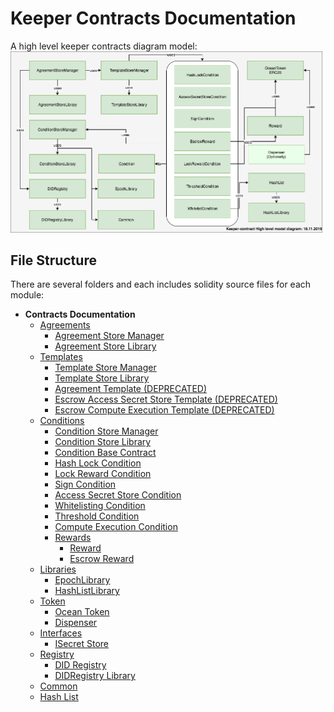 # Keeper Contracts Documentation
A high level keeper contracts diagram model:
![](images/Keeper-contracts-diagram.png)
## File Structure

There are several folders and each includes solidity source files for each module:

* **Contracts Documentation**
    - [Agreements](#)
        - [Agreement Store Manager](AgreementStoreManager.md)
        - [Agreement Store Library](AgreementStoreLibrary.md)
    - [Templates](#)
        - [Template Store Manager](TemplateStoreManager.md)
        - [Template Store Library](TemplateStoreLibrary.md)    
        - [Agreement Template (DEPRECATED)](AgreementTemplate.md)
        - [Escrow Access Secret Store Template (DEPRECATED)](EscrowAccessSecretStoreTemplate.md)
        - [Escrow Compute Execution Template (DEPRECATED)](EscrowComputeExecutionTemplate.mds)
    - [Conditions](#)
        - [Condition Store Manager](ConditionStoreManager.md)
        - [Condition Store Library](ConditionStoreLibrary.md)
        - [Condition Base Contract](Condition.md)
        - [Hash Lock Condition](HashLockCondition.md)
        - [Lock Reward Condition](LockRewardCondition.md)
        - [Sign Condition](SignCondition.md)
        - [Access Secret Store Condition](AccessSecretStoreCondition.md)
        - [Whitelisting Condition](WhitelistingCondition.md)
        - [Threshold Condition](ThresholdCondition.md)
        - [Compute Execution Condition](ComputeExecutionCondition.md)
        - [Rewards](#)
            - [Reward](Reward.md)
            - [Escrow Reward](EscrowReward.md)
    - [Libraries](#)
        - [EpochLibrary](EpochLibrary.md)
        - [HashListLibrary](HashListLibrary.md)
    - [Token](#)
        - [Ocean Token](OceanToken.md)
        - [Dispenser](Dispenser.md)
    - [Interfaces](#)
        - [ISecret Store](ISecretStore.md)
    - [Registry](#)
        - [DID Registry](DIDRegistry.md)
        - [DIDRegistry Library](DIDRegistryLibrary.md)
    - [Common](Common.md)
    - [Hash List](HashList.md)
